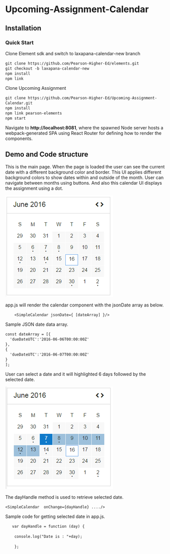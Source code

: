 # Upcoming-Assignment-Calendar

## Installation

### Quick Start
Clone Element sdk and switch to laxapana-calendar-new branch

    git clone https://github.com/Pearson-Higher-Ed/elements.git
    git checkout -b laxapana-calendar-new
    npm install
    npm link

Clone Upcoming Assignment

    git clone https://github.com/Pearson-Higher-Ed/Upcoming-Assignment-Calendar.git
    npm install
    npm link pearson-elements
    npm start


Navigate to **http://localhost:8081**, where the spawned Node server hosts a webpack-generated SPA using
React Router for defining how to render the components.


## Demo and Code structure

This is the main page. When the page is loaded the user can see the current date with a different background color and border.
This UI applies different background colors to show dates within and outside of the month.
User can navigate between months using buttons. And also this calendar UI displays the assignment using a dot.

![alt tag](https://github.com/Pearson-Higher-Ed/Upcoming-Assignment-Calendar/blob/master/images/upcoming_assignment.png)

app.js will render the calendar component with the jsonDate array as below.

        <SimpleCalendar jsonDate={ [dateArray] }/>

Sample JSON date data array.


    const dateArray = [{
      'dueDateUTC':'2016-06-06T00:00:00Z'
    },
    {
      'dueDateUTC':'2016-06-07T00:00:00Z'
    }
    ];


User can select a date and it will highlighted 6 days followed by the selected date.

![alt tag](https://github.com/Pearson-Higher-Ed/Upcoming-Assignment-Calendar/blob/master/images/upcoming_calendar.png)

The dayHandle method is used to retrieve selected date.



    <SimpleCalendar  onChange={dayHandle} ..../>



Sample code for getting selected date in app.js.


       var dayHandle = function (day) {

        console.log("Date is : "+day);

        };
